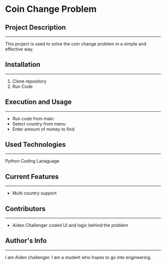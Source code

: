 # Coin Change Problem

## Project Description 
---
This project is used to solve the coin change problem in a simple and effective way.

## Installation 
***
1. Clone repository
2. Run Code 


## Execution and Usage 
---

+ Run code from main
+ Select country from menu
+ Enter amount of money to find 

## Used Technologies 
---
Python Coding Lanaguage 

## Current Features 
--- 

+ Multi country support 

## Contributors 
---

+ Aiden Challenger coded UI and logic behind the problem 

## Author's Info 
---
I am Aiden challenger. I am a student who hopes to go into engineering.
